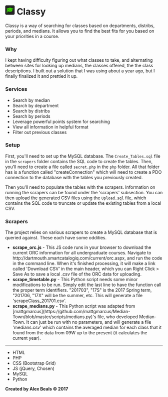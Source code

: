 # <img src="/images/favicons/android-chrome-192x192.png?raw=true" width="30" alt="Logo"/> Classy
Classy is a way of searching for classes based on departments, distribs, periods, and medians. It allows you to find the best fits for you based on your priorities in a course.

### Why
I kept having difficulty figuring out what classes to take, and alternating between sites for looking up medians, the classes offered, the the class descriptions.  I built out a solution that I was using about a year ago, but I finally finalized it and prettied it up.

### Services
* Search by median
* Search by department
* Search by distribs
* Search by periods
* Leverage powerful points system for searching
* View all information in helpful format
* Filter out previous classes

### Setup
First, you'll need to set up the MySQL database.  The `Create_Tables.sql` file in the `scrapers` folder contains the SQL code to create the tables.  Then, you'll need to create a file called `secret.php` in the `php` folder.  All that folder has is a function called "createConnection" which will need to create a PDO connection to the database with the tables you previously created.

Then you'll need to populate the tables with the scrapers.  Information on running the scrapers can be found under the 'scrapers' subsection.  You can then upload the generated CSV files using the `Upload.sql` file, which contains the SQL code to truncate or update the existing tables from a local CSV.

### Scrapers
The project relies on various scrapers to create a MySQL database that is queried against.  These each have some oddities.

<ul>
  <li>
    <b>scrape_orc.js</b> - This JS code runs in your browser to download the current ORC information for all undergraduate courses.  Navigate to http://dartmouth.smartcatalogiq.com/current/orc.aspx, and run the code in the command line.  When it's finished processing, it will make a link called 'Download CSV' in the main header, which you can Right Click > Save As to save a local .csv file of the ORC data for uploading.
  </li>
  <li>
    <b>scrape_timetable.py</b> - This Python script needs some minor modifications to be run.  Simply edit the last line to have the function call the proper term identifiers.  "201703", "17S" is the 2017 Spring term, "201706, "17X" will be the summer, etc.  This will generate a file 'scrapeClass_201701.csv'.
  </li>
  <li>
    <b>scrape_medians.py</b> - This Python script was adapted from [mattgmarcus](https://github.com/mattgmarcus/Median-Town/blob/master/scripts/medians.py)'s file, who developed Median-Town.  It can just be run with no parameters, and will generate a file 'medians.csv' which contains the averaged median for each class that it found from the data from 09W up to the present (it calculates the current year).
  </li>
</ul>

---

* HTML
* PHP
* CSS (Bootstrap Grid)
* JS (jQuery, Chosen)
* MySQL
* Python

**Created by Alex Beals © 2017**
